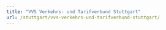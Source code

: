 ```yaml
---
title: "VVS Verkehrs- und Tarifverbund Stuttgart"
url: /stuttgart/vvs-verkehrs-und-tarifverbund-stuttgart/
---
```

